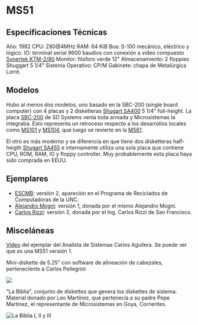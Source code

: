 MS51
====



Especificaciones Técnicas
---
Año: 1982
CPU: Z80@4MHz
RAM: 64 KiB
Bus: S-100 mecánico, eléctrico y lógico.
IO: terminal serial 9600 baudios con conexión a video compuesto [Synertek KTM-2/80](http://retro.hansotten.nl/6502-sbc/synertek-sym-ktm/ktm-2-ktm_2-80/)
Monitor: fósforo verde 12"
Almacenamiento: 2 floppies Shuggart 5 1/4"
Sistema Operativo: CP/M
Gabinete: chapa de Metalúrgica Lorré.


Modelos
---

Hubo al menos dos modelos, uno basado en la SBC-200 (single board computer) con 4 placas y 2 disketteras [Shugart SA400](https://commons.wikimedia.org/wiki/File:Shugart_SA_400_Minifloppy_Drive.jpg) 5 1/4" full-height.
La placa [SBC-200](http://www.s100computers.com/Hardware%20Manuals/SD%20Systems/SD%20Systems%20SBC-200.pdf) de SD Systems venía toda armada y Microsistemas la integraba.
Esto representa un retroceso respecto a los desarrollos locales como [MS101](../MS101) y [MS104](../MS104), que luego se revierte en la [MS61](../MS61).

El otro es más moderno y se diferencia en que tiene dos disketteras half-heigth [Shugart SA455](http://www.bitsavers.org/pdf/shugart/SA4xx/SA455_SA465_Service.pdf) e internamente utiliza una sola placa que contiene CPU, ROM, RAM, IO y floppy controller.
Muy probablemente esta placa haya sido comprada en EEUU.


Ejemplares
---

* [ESCMB](EjemplarESCMB/): versión 2, apareción en el Programa de Reciclados de Computadoras de la UNC.
* [Alejandro Mogni](): versión 1, donada por el mismo Alejandro Mogni.
* [Carlos Rizzi](): versión 2, donada por el Ing. Carlos Rizzi de San Francisco.


Misceláneas
---

[Video](https://www.youtube.com/watch?v=65s0TAGvQp4) del ejemplar del Analista de Sistemas Carlos Aguilera.
Se puede ver que es una MS51 versión 1.

Mini-diskette de 5.25" con software de alineación de cabezales, perteneciente a Carlos Pellegrini

![](minifloppy_soft_alinear.png)

"La Biblia", conjunto de diskettes que genera los diskettes de sistema.
Material donado por Leo Martínez, que pertenecía a su padre Pepe Martínez, el representante de Microsistemas en Goya, Corrientes.

![La Biblia I, II y III](la_biblia_ms_a_cordoba.jpg)


